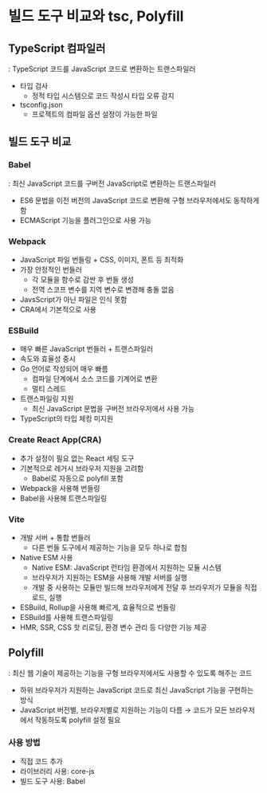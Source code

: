 # 빌드 도구 비교와 tsc, Polyfill

## TypeScript 컴파일러

: TypeScript 코드를 JavaScript 코드로 변환하는 트랜스파일러

- 타입 검사
  - 정적 타입 시스템으로 코드 작성시 타입 오류 감지
- tsconfig.json
  - 프로젝트의 컴파일 옵션 설정이 가능한 파일

## 빌드 도구 비교

### Babel

: 최신 JavaScript 코드를 구버전 JavaScript로 변환하는 트랜스파일러

- ES6 문법을 이전 버전의 JavaScript 코드로 변환해 구형 브라우저에서도 동작하게 함
- ECMAScript 기능을 플러그인으로 사용 가능

### Webpack

- JavaScript 파일 번들링 + CSS, 이미지, 폰트 등 최적화
- 가장 안정적인 번들러
  - 각 모듈을 함수로 감싼 후 번들 생성
  - 전역 스코프 변수를 지역 변수로 변경해 충돌 없음
- JavsScript가 아닌 파일은 인식 못함
- CRA에서 기본적으로 사용

### ESBuild

- 매우 빠른 JavaScript 번들러 + 트랜스파일러
- 속도와 효율성 중시
- Go 언어로 작성되어 매우 빠름
  - 컴파일 단계에서 소스 코드를 기계어로 변환
  - 멀티 스레드
- 트랜스파일링 지원
  - 최신 JavaScript 문법을 구버전 브라우저에서 사용 가능
- TypeScript의 타입 체킹 미지원

### Create React App(CRA)

- 추가 설정이 필요 없는 React 세팅 도구
- 기본적으로 레거시 브라우저 지원을 고려함
  - Babel로 자동으로 polyfill 포함
- Webpack을 사용해 번들링
- Babel을 사용해 트랜스파일링

### Vite

- 개발 서버 + 통합 번들러
  - 다른 번들 도구에서 제공하는 기능을 모두 하나로 합침
- Native ESM 사용
  - Native ESM: JavaScript 런타임 환경에서 지원하는 모듈 시스템
  - 브라우저가 지원하는 ESM을 사용해 개발 서버를 실행
  - 개발 중 사용하는 모듈만 빌드해 브라우저에게 전달 후 브라우저가 모듈을 직접 로드, 실행
- ESBuild, Rollup을 사용해 빠르게, 효율적으로 번들링
- ESBuild를 사용해 트랜스파일링
- HMR, SSR, CSS 핫 리로딩, 환경 변수 관리 등 다양한 기능 제공

## Polyfill

: 최신 웹 기술이 제공하는 기능을 구형 브라우저에서도 사용할 수 있도록 해주는 코드

- 하위 브라우저가 지원하는 JavaScript 코드로 최신 JavaScript 기능을 구현하는 방식
- JavaScript 버전별, 브라우저별로 지원하는 기능이 다름 → 코드가 모든 브라우저에서 작동하도록 polyfill 설정 필요

### 사용 방법

- 직접 코드 추가
- 라이브러리 사용: core-js
- 빌드 도구 사용: Babel
